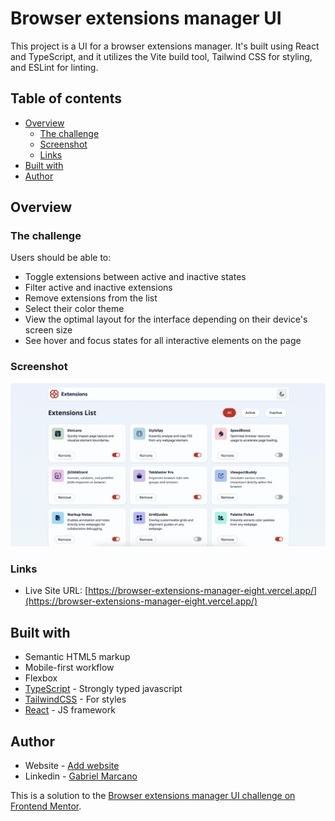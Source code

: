 # Browser extensions manager UI

This project is a UI for a browser extensions manager. It's built using React and TypeScript, and it utilizes the Vite build tool, Tailwind CSS for styling, and ESLint for linting.

## Table of contents

- [Overview](#overview)
  - [The challenge](#the-challenge)
  - [Screenshot](#screenshot)
  - [Links](#links)
- [Built with](#built-with)
- [Author](#author)

## Overview

### The challenge

Users should be able to:

- Toggle extensions between active and inactive states
- Filter active and inactive extensions
- Remove extensions from the list
- Select their color theme
- View the optimal layout for the interface depending on their device's screen size
- See hover and focus states for all interactive elements on the page

### Screenshot

![Design preview for the Browser extensions manager UI](./preview.png)

### Links

- Live Site URL: [https://browser-extensions-manager-eight.vercel.app/](https://browser-extensions-manager-eight.vercel.app/)

## Built with

- Semantic HTML5 markup
- Mobile-first workflow
- Flexbox
- [TypeScript](https://www.typescriptlang.org/) - Strongly typed javascript
- [TailwindCSS](https://https://tailwindcss.com/) - For styles
- [React](https://reactjs.org/) - JS framework

## Author

- Website - [Add website](https://www.your-site.com)
- Linkedin - [Gabriel Marcano](https://www.linkedin.com/in/gabriel-e-marcano/)

This is a solution to the [Browser extensions manager UI challenge on Frontend Mentor](https://www.frontendmentor.io/challenges/browser-extension-manager-ui-yNZnOfsMAp).
